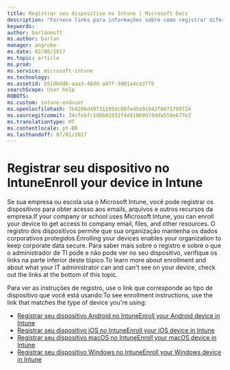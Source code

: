 ```yaml
---
title: Registrar seu dispositivo no Intune | Microsoft Docs
description: "Fornece links para informações sobre como registrar diferentes dispositivos no Intune"
keywords: 
author: barlanmsft
ms.author: barlan
manager: angrobe
ms.date: 02/08/2017
ms.topic: article
ms.prod: 
ms.service: microsoft-intune
ms.technology: 
ms.assetid: b51dbdd6-aaa3-48dd-a47f-9d01a4ca37f6
searchScope: User help
ROBOTS: 
ms.custom: intune-enduser
ms.openlocfilehash: 7b4206d49731195dc08fed5e91942f6071789724
ms.sourcegitcommit: 34cfebfc1d8b81032f4d41869d74dda559e677e2
ms.translationtype: HT
ms.contentlocale: pt-BR
ms.lasthandoff: 07/01/2017
---
```

# <span data-ttu-id="7a580-103">Registrar seu dispositivo no Intune</span><span class="sxs-lookup"><span data-stu-id="7a580-103">Enroll your device in Intune</span></span>
<a id="enroll-your-device-in-intune" class="xliff"></a>

<span data-ttu-id="7a580-104">Se sua empresa ou escola usa o Microsoft Intune, você pode registrar os dispositivos para obter acesso aos emails, arquivos e outros recursos da empresa.</span><span class="sxs-lookup"><span data-stu-id="7a580-104">If your company or school uses Microsoft Intune, you can enroll your device to get access to company email, files, and other resources.</span></span> <span data-ttu-id="7a580-105">O registro dos dispositivos permite que sua organização mantenha os dados corporativos protegidos.</span><span class="sxs-lookup"><span data-stu-id="7a580-105">Enrolling your devices enables your organization to keep corporate data secure.</span></span> <span data-ttu-id="7a580-106">Para saber mais sobre o registro e sobre o que o administrador de TI pode e não pode ver no seu dispositivo, verifique os links na parte inferior deste tópico.</span><span class="sxs-lookup"><span data-stu-id="7a580-106">To learn more about enrollment and about what your IT administrator can and can't see on your device, check out the links at the bottom of this topic.</span></span>

<span data-ttu-id="7a580-107">Para ver as instruções de registro, use o link que corresponde ao tipo de dispositivo que você está usando:</span><span class="sxs-lookup"><span data-stu-id="7a580-107">To see enrollment instructions, use the link that matches the type of device you're using:</span></span>

- [<span data-ttu-id="7a580-108">Registrar seu dispositivo Android no Intune</span><span class="sxs-lookup"><span data-stu-id="7a580-108">Enroll your Android device in Intune</span></span>](enroll-your-device-in-Intune-android.md)
- [<span data-ttu-id="7a580-109">Registrar seu dispositivo iOS no Intune</span><span class="sxs-lookup"><span data-stu-id="7a580-109">Enroll your iOS device in Intune</span></span>](enroll-your-device-in-intune-ios.md)
- [<span data-ttu-id="7a580-110">Registrar seu dispositivo macOS no Intune</span><span class="sxs-lookup"><span data-stu-id="7a580-110">Enroll your macOS device in Intune</span></span>](enroll-your-device-in-intune-macos.md)
- [<span data-ttu-id="7a580-111">Registrar seu dispositivo Windows no Intune</span><span class="sxs-lookup"><span data-stu-id="7a580-111">Enroll your Windows device in Intune</span></span>](enroll-your-device-in-intune-windows.md)
